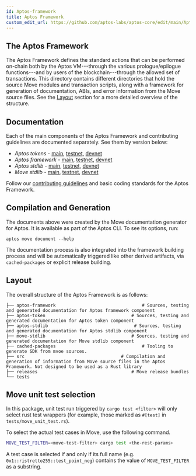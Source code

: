 ```yaml
---
id: Aptos-framework
title: Aptos Framework
custom_edit_url: https://github.com/aptos-labs/aptos-core/edit/main/Aptos-move/Aptos-framework/README.md
---
```


## The Aptos Framework

The Aptos Framework defines the standard actions that can be performed on-chain
both by the Aptos VM---through the various prologue/epilogue functions---and by
users of the blockchain---through the allowed set of transactions. This
directory contains different directories that hold the source Move
modules and transaction scripts, along with a framework for generation of
documentation, ABIs, and error information from the Move source
files. See the [Layout](#layout) section for a more detailed overview of the structure.

## Documentation

Each of the main components of the Aptos Framework and contributing guidelines are documented separately. See them by version below:

* *Aptos tokens* - [main](https://github.com/aptos-labs/aptos-core/blob/main/aptos-move/framework/aptos-token/doc/overview.md), [testnet](https://github.com/aptos-labs/aptos-core/blob/testnet/aptos-move/framework/aptos-token/doc/overview.md), [devnet](https://github.com/aptos-labs/aptos-core/blob/devnet/aptos-move/framework/aptos-token/doc/overview.md)
* *Aptos framework* - [main](https://github.com/aptos-labs/aptos-core/blob/main/aptos-move/framework/aptos-framework/doc/overview.md), [testnet](https://github.com/aptos-labs/aptos-core/blob/testnet/aptos-move/framework/aptos-framework/doc/overview.md), [devnet](https://github.com/aptos-labs/aptos-core/blob/devnet/aptos-move/framework/aptos-framework/doc/overview.md)
* *Aptos stdlib* - [main](https://github.com/aptos-labs/aptos-core/blob/main/aptos-move/framework/aptos-stdlib/doc/overview.md), [testnet](https://github.com/aptos-labs/aptos-core/blob/testnet/aptos-move/framework/aptos-stdlib/doc/overview.md), [devnet](https://github.com/aptos-labs/aptos-core/blob/devnet/aptos-move/framework/aptos-stdlib/doc/overview.md)
* *Move stdlib* - [main](https://github.com/aptos-labs/aptos-core/blob/main/aptos-move/framework/move-stdlib/doc/overview.md), [testnet](https://github.com/aptos-labs/aptos-core/blob/testnet/aptos-move/framework/move-stdlib/doc/overview.md), [devnet](https://github.com/aptos-labs/aptos-core/blob/devnet/aptos-move/framework/move-stdlib/doc/overview.md)

Follow our [contributing guidelines](CONTRIBUTING.md) and basic coding standards for the Aptos Framework.

## Compilation and Generation

The documents above were created by the Move documentation generator for Aptos. It is available as part of the Aptos CLI. To see its options, run:
```shell
aptos move document --help
```

The documentation process is also integrated into the framework building process and will be automatically triggered like other derived artifacts, via `cached-packages` or explicit release building.

## Layout
The overall structure of the Aptos Framework is as follows:

```
├── aptos-framework                                 # Sources, testing and generated documentation for Aptos framework component
├── aptos-token                                 # Sources, testing and generated documentation for Aptos token component
├── aptos-stdlib                                 # Sources, testing and generated documentation for Aptos stdlib component
├── move-stdlib                                 # Sources, testing and generated documentation for Move stdlib component
├── cached-packages                                 # Tooling to generate SDK from mvoe sources.
├── src                                     # Compilation and generation of information from Move source files in the Aptos Framework. Not designed to be used as a Rust library
├── releases                                    # Move release bundles
└── tests
```

## Move unit test selection
In this package, unit test run triggered by `cargo test <filter>` will only select rust test wrappers
(for example, those marked as `#[test]` in `tests/move_unit_test.rs`).

To select the actual test cases in Move, use the following command.
```bash
MOVE_TEST_FILTER=<move-test-filter> cargo test <the-rest-params>
```
A test case is selected if and only if its full name (e.g. `0x1::ristretto255::test_point_neg`)
contains the value of `MOVE_TEST_FILTER` as a substring.
